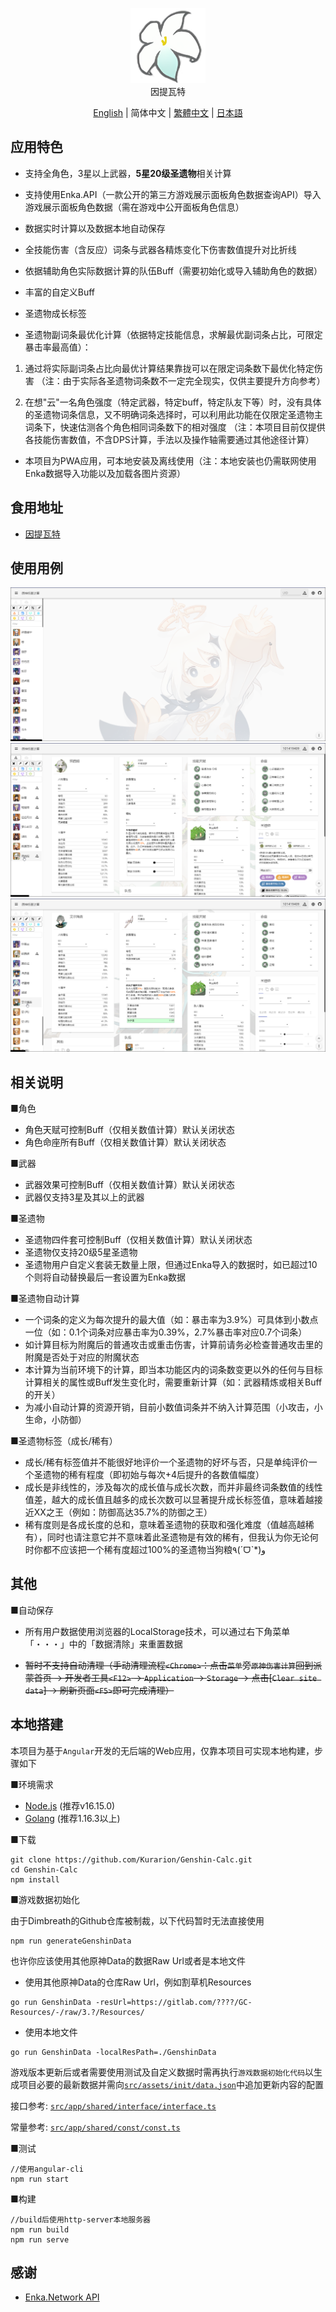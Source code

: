 
<p align="center">
    <img src="./logo-readme.png" height="120">
    <br>
    因提瓦特
<p>


<p align="center">
    <a href="./README.md">English</a> | 
    简体中文 | 
    <a href="./README_CH_TRA.md">繁體中文</a> | 
    <a href="./README_JP.md">日本語</a>
<p>

## 应用特色

+ 支持全角色，3星以上武器，**5星20级圣遗物**相关计算

+ 支持使用Enka.API（一款公开的第三方游戏展示面板角色数据查询API）导入游戏展示面板角色数据（需在游戏中公开面板角色信息）

+ 数据实时计算以及数据本地自动保存

+ 全技能伤害（含反应）词条与武器各精炼变化下伤害数值提升对比折线

+ 依据辅助角色实际数据计算的队伍Buff（需要初始化或导入辅助角色的数据）

+ 丰富的自定义Buff

+ 圣遗物成长标签

+ 圣遗物副词条最优化计算（依据特定技能信息，求解最优副词条占比，可限定暴击率最高值）：

1. 通过将实际副词条占比向最优计算结果靠拢可以在限定词条数下最优化特定伤害
（注：由于实际各圣遗物词条数不一定完全现实，仅供主要提升方向参考）

2. 在想"云"一名角色强度（特定武器，特定buff，特定队友下等）时，没有具体的圣遗物词条信息，又不明确词条选择时，可以利用此功能在仅限定圣遗物主词条下，快速估测各个角色相同词条数下的相对强度
（注：本项目目前仅提供各技能伤害数值，不含DPS计算，手法以及操作轴需要通过其他途径计算）

+ 本项目为PWA应用，可本地安装及离线使用（注：本地安装也仍需联网使用Enka数据导入功能以及加载各图片资源）

## 食用地址

+ <a href="https://genshin-calc.sirokuma.cc/" target="_blank">因提瓦特</a>

## 使用用例
<div>
    <img src="./doc/new/anime_cn_sim_1.webp">
    <br>
    <img src="./doc/new/anime_cn_sim_2.webp">
    <br>
    <img src="./doc/new/anime_cn_sim_3.webp">
</div>

## 相关说明

■角色 

+ 角色天赋可控制Buff（仅相关数值计算）默认关闭状态
+ 角色命座所有Buff（仅相关数值计算）默认关闭状态

■武器

+ 武器效果可控制Buff（仅相关数值计算）默认关闭状态
+ 武器仅支持3星及其以上的武器

■圣遗物

+ 圣遗物四件套可控制Buff（仅相关数值计算）默认关闭状态
+ 圣遗物仅支持20级5星圣遗物
+ 圣遗物用户自定义套装无数量上限，但通过Enka导入的数据时，如已超过10个则将自动替换最后一套设置为Enka数据

■圣遗物自动计算

+ 一个词条的定义为每次提升的最大值（如：暴击率为3.9%）可具体到小数点一位（如：0.1个词条对应暴击率为0.39%，2.7%暴击率对应0.7个词条）
+ 如计算目标为附魔后的普通攻击或重击伤害，计算前请务必检查普通攻击里的附魔是否处于对应的附魔状态
+ 本计算为当前环境下的计算，即当本功能区内的词条数变更以外的任何与目标计算相关的属性或Buff发生变化时，需要重新计算（如：武器精炼或相关Buff的开关）
+ 为减小自动计算的资源开销，目前小数值词条并不纳入计算范围（小攻击，小生命，小防御）

■圣遗物标签（成长/稀有）

+ 成长/稀有标签值并不能很好地评价一个圣遗物的好坏与否，只是单纯评价一个圣遗物的稀有程度（即初始与每次+4后提升的各数值幅度）
+ 成长是非线性的，涉及每次的成长值与成长次数，而并非最终词条数值的线性值差，越大的成长值且越多的成长次数可以显著提升成长标签值，意味着越接近XX之王（例如：防御高达35.7%的防御之王）
+ 稀有度则是各成长度的总和，意味着圣遗物的获取和强化难度（值越高越稀有），同时也请注意它并不意味着此圣遗物是有效的稀有，但我认为你无论何时你都不应该把一个稀有度超过100%的圣遗物当狗粮٩(ˊᗜˋ*)و 

## 其他

■自动保存

+ 所有用户数据使用浏览器的LocalStorage技术，可以通过右下角菜单「・・・」中的「数据清除」来重置数据

+ ~~暂时不支持自动清理（手动清理流程`<Chrome>`：点击`菜单`旁`原神伤害计算`回到派蒙首页 -> 开发者工具`<F12>` -> `Application` -> `Storage` -> 点击[`Clear site data`] -> 刷新页面`<F5>`即可完成清理）~~


## 本地搭建

本项目为基于`Angular`开发的无后端的Web应用，仅靠本项目可实现本地构建，步骤如下

■环境需求

+ <a href="https://nodejs.org/en/download/" target="_blank">Node.js</a> (推荐v16.15.0)
+ <a href="https://go.dev/dl/" target="_blank">Golang</a> (推荐1.16.3以上)

■下载

```
git clone https://github.com/Kurarion/Genshin-Calc.git
cd Genshin-Calc
npm install
```
■游戏数据初始化

由于Dimbreath的Github仓库被制裁，以下代码暂时无法直接使用
```
npm run generateGenshinData
```
也许你应该使用其他原神Data的数据Raw Url或者是本地文件
+ 使用其他原神Data的仓库Raw Url，例如割草机Resources
```
go run GenshinData -resUrl=https://gitlab.com/????/GC-Resources/-/raw/3.?/Resources/
```
+ 使用本地文件
```
go run GenshinData -localResPath=./GenshinData
```
游戏版本更新后或者需要使用测试及自定义数据时需再执行`游戏数据初始化代码`以生成项目必要的最新数据并需向<a href="https://github.com/Kurarion/Genshin-Calc/tree/main/src/assets/init/data.json" target="_blank">`src/assets/init/data.json`</a>中追加更新内容的配置

接口参考: <a href="https://github.com/Kurarion/Genshin-Calc/tree/main/src/app/shared/interface/interface.ts" target="_blank">`src/app/shared/interface/interface.ts`</a>

常量参考: <a href="https://github.com/Kurarion/Genshin-Calc/tree/main/src/app/shared/const/const.ts" target="_blank">`src/app/shared/const/const.ts`</a>

■测试

```
//使用angular-cli
npm run start
```
■构建
```
//build后使用http-server本地服务器
npm run build
npm run serve
```

## 感谢

+ <a href="https://github.com/EnkaNetwork/API-docs/" target="_blank">Enka.Network API</a>
